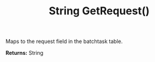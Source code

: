 ﻿---
uid: crmscript_ref_NSBatchTaskInfo_GetRequest
title: String GetRequest()
intellisense: NSBatchTaskInfo.GetRequest
keywords: NSBatchTaskInfo, GetRequest
so.topic: reference
---

Maps to the request field in the batchtask table.

**Returns:** String


